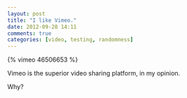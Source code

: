 ```yaml
---
layout: post
title: "I like Vimeo."
date: 2012-09-28 14:11
comments: true
categories: [video, testing, randomness] 
---
```


{% vimeo 46506653 %}


Vimeo is the superior video sharing platform, in my opinion. 

Why? 

<!-- more -->

